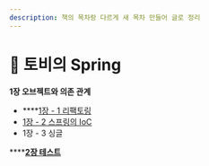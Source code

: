 ```yaml
---
description: 책의 목차랑 다르게 새 목차 만들어 글로 정리
---
```


# 📗 토비의 Spring



**1장 오브젝트와 의존 관계**

* ****[1장 - 1 리팩토링](spring/1-1.md)
* [1장 - 2 스프링의 IoC](spring/1-2-ioc.md)
* 1장 - 3 싱글

****[**2장 테스트**](spring/2.md)

